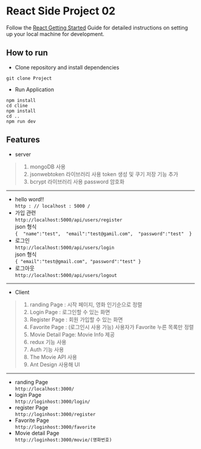 # React Side Project 02
Follow the [React Getting Started](https://ko.reactjs.org/tutorial/tutorial.html) Guide for detailed instructions on setting up your local machine for development.

## How to run
* Clone repository and install dependencies
```
git clone Project
```
* Run Application
```
npm install
cd cline
npm install
cd ..
npm run dev
```

## Features
* server
> 1. mongoDB 사용
> 2. jsonwebtoken 라이브러리 사용 token 생성 및 쿠기 저장 기능 추가
> 3. bcrypt 라이브러리 사용 password 암호화
------------------
* hello word!!\
```http : // localhost : 5000 /``` 
* 가입 관련\
```http://localhost:5000/api/users/register``` 
\
json 형식\
``
{ 
"name":"test", 
"email":"test@gamil.com", 
"password":"test" 
}
``
* 로그인\
```http://localhost:5000/api/users/login```
\
json 형식\
``
{
    "email":"test@gmail.com",
    "password":"test"
}
``
* 로그아웃\
```http://localhost:5000/api/users/logout```
---------------------
* Client
> 1. randing Page : 시작 페이지, 영화 인기순으로 정렬
> 2. Login Page : 로그인할 수 있는 화면
> 3. Register Page : 회원 가입할 수 있는 화면
> 4. Favorite Page : (로그인시 사용 가능) 사용자가 Favorite 누른 목록만 정렬
> 5. Movie Detail Page: Movie Info 제공
> 5. redux 기능 사용
> 6. Auth 기능 사용
> 7. The Movie API 사용
> 8. Ant Design 사용해 UI 
--------------
* randing Page\
```http://localhost:3000/```
* login Page\
```http://loginhost:3000/login/```
* register Page\
```http://loginhost:3000/register```
* Favorite Page\
```http://loginhost:3000/favorite```
* Movie detail Page\
```http://loginhost:3000/movie/(영화번호)```
